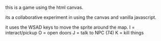 this is a game using the html canvas.

its a collaborative experiment in using the canvas and vanilla javascript.

it uses the WSAD keys to move the sprite around the map.
I = interact/pickup
O = open doors
J = talk to NPC (74)
K = kill things

